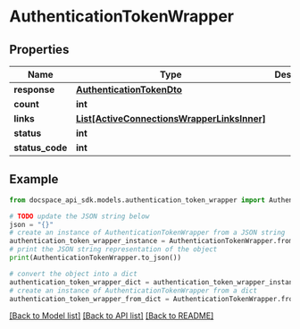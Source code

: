# AuthenticationTokenWrapper

## Properties

Name | Type | Description | Notes
------------ | ------------- | ------------- | -------------
**response** | [**AuthenticationTokenDto**](AuthenticationTokenDto.md) |  | [optional] 
**count** | **int** |  | [optional] 
**links** | [**List[ActiveConnectionsWrapperLinksInner]**](ActiveConnectionsWrapperLinksInner.md) |  | [optional] 
**status** | **int** |  | [optional] 
**status_code** | **int** |  | [optional] 

## Example

```python
from docspace_api_sdk.models.authentication_token_wrapper import AuthenticationTokenWrapper

# TODO update the JSON string below
json = "{}"
# create an instance of AuthenticationTokenWrapper from a JSON string
authentication_token_wrapper_instance = AuthenticationTokenWrapper.from_json(json)
# print the JSON string representation of the object
print(AuthenticationTokenWrapper.to_json())

# convert the object into a dict
authentication_token_wrapper_dict = authentication_token_wrapper_instance.to_dict()
# create an instance of AuthenticationTokenWrapper from a dict
authentication_token_wrapper_from_dict = AuthenticationTokenWrapper.from_dict(authentication_token_wrapper_dict)
```
[[Back to Model list]](../README.md#documentation-for-models) [[Back to API list]](../README.md#documentation-for-api-endpoints) [[Back to README]](../README.md)


